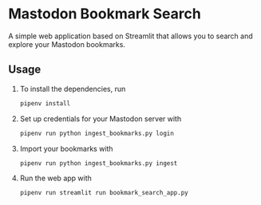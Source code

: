 # Mastodon Bookmark Search

A simple web application based on Streamlit that allows you to search and explore your Mastodon bookmarks.

## Usage

1. To install the dependencies, run

    ```bash
    pipenv install
    ```

2. Set up credentials for your Mastodon server with

    ```bash
    pipenv run python ingest_bookmarks.py login
    ```

3. Import your bookmarks with

    ```bash
    pipenv run python ingest_bookmarks.py ingest
    ```

4. Run the web app with

    ```bash
    pipenv run streamlit run bookmark_search_app.py
    ```
